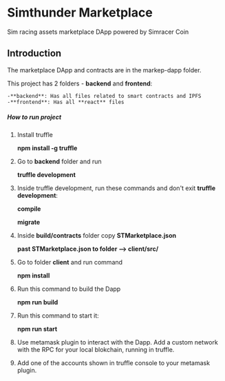 # Simthunder Marketplace
Sim racing assets marketplace DApp powered by Simracer Coin

## Introduction
The marketplace DApp and contracts are in the markep-dapp folder. 

This project has 2 folders - **backend** and **frontend**:
    
    -**backend**: Has all files related to smart contracts and IPFS
    -**frontend**: Has all **react** files
    
##### How to run project
1) Install truffle 

    **npm install -g truffle**

2) Go to **backend** folder and run
    
    **truffle development**
    
3) Inside truffle development, run these commands and don't exit **truffle development**:

    **compile**
    
    **migrate**
    
4) Inside **build/contracts** folder copy **STMarketplace.json**

    **past STMarketplace.json to folder --> client/src/**

5) Go to folder **client** and run command

    **npm install**

6) Run this command to build the Dapp

    **npm run build**
    
7) Run this command to start it:

    **npm run start**

8) Use metamask plugin to interact with the Dapp. Add a custom network with the RPC for your local blokchain, running in truffle.

9) Add one of the accounts shown in truffle console to your metamask plugin.
